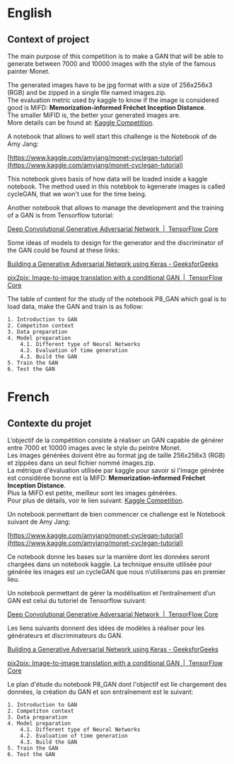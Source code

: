 # English

## Context of project

The main purpose of this competition is to make a GAN that will be able to generate between 7000 and 10000 images with the style of the famous painter Monet.

The generated images have to be jpg format with a size of 256x256x3 (RGB) and be zipped in a single file named images.zip.  
The evaluation metric used by kaggle to know if the image is considered good is MiFD: **Memorization-informed Fréchet Inception Distance**.  
The smaller MiFID is, the better your generated images are.  
More details can be found at: [Kaggle Competition](https://www.kaggle.com/competitions/gan-getting-started/overview/description).  

A notebook that allows to well start this challenge is the Notebook of de Amy Jang:

[https://www.kaggle.com/amyjang/monet-cyclegan-tutorial](https://www.kaggle.com/amyjang/monet-cyclegan-tutorial)

This notebook gives basis of how data will be loaded inside a kaggle notebook. The method used in this notebbok to kgenerate images is called cycleGAN, that we won't use for the time being.

Another notebook that allows to manage the development and the training of a GAN is from Tensorflow tutorial:

[Deep Convolutional Generative Adversarial Network  |  TensorFlow Core](https://www.tensorflow.org/tutorials/generative/dcgan?hl=en)

Some ideas of models to design for the generator and the discriminator of the GAN could be found at these links:

[Building a Generative Adversarial Network using Keras - GeeksforGeeks](https://www.geeksforgeeks.org/building-a-generative-adversarial-network-using-keras/)

[pix2pix: Image-to-image translation with a conditional GAN  |  TensorFlow Core](https://www.tensorflow.org/tutorials/generative/pix2pix?hl=en)

The table of content for the study of the notebook P8_GAN which goal is to load data, make the GAN and train is as follow:

    1. Introduction to GAN
    2. Competiton context
    3. Data preparation
    4. Model preparation
        4.1. Different type of Neural Networks
        4.2. Evaluation of time generation
        4.3. Build the GAN
    5. Train the GAN
    6. Test the GAN
	



# French

## Contexte du projet

L’objectif de la compétition consiste à réaliser un GAN capable de générer entre 7000 et 10000 images avec le style du peintre Monet.  
Les images générées doivent être au format jpg de taille 256x256x3 (RGB) et zippées dans un seul fichier nommé images.zip.  
La métrique d'évaluation utilisée par kaggle pour savoir si l'image générée est considérée bonne est la MiFD: **Memorization-informed Fréchet Inception Distance**.  
Plus la MiFD est petite, meilleur sont les images générées.  
Pour plus de détails, voir le lien suivant: [Kaggle Competition](https://www.kaggle.com/competitions/gan-getting-started/overview/description).

Un notebook permettant de bien commencer ce challenge est le Notebook suivant de Amy Jang:

[https://www.kaggle.com/amyjang/monet-cyclegan-tutorial](https://www.kaggle.com/amyjang/monet-cyclegan-tutorial)

Ce notebook donne les bases sur la manière dont les données seront chargées dans un notebook kaggle. La technique ensuite utilisée pour générée les images est un cycleGAN que nous n’utiliserons pas en premier lieu.

Un notebook permettant de gérer la modélisation et l’entraînement d’un GAN est celui du tutoriel de Tensorflow suivant:

[Deep Convolutional Generative Adversarial Network  |  TensorFlow Core](https://www.tensorflow.org/tutorials/generative/dcgan?hl=en)

Les liens suivants donnent des idées de modèles à réaliser pour les générateurs et discriminateurs du GAN.

[Building a Generative Adversarial Network using Keras - GeeksforGeeks](https://www.geeksforgeeks.org/building-a-generative-adversarial-network-using-keras/)

[pix2pix: Image-to-image translation with a conditional GAN  |  TensorFlow Core](https://www.tensorflow.org/tutorials/generative/pix2pix?hl=en)

Le plan d'étude du notebook P8_GAN dont l'objectif est lle chargement des données, la création du GAN et son entraînement est le suivant:

    1. Introduction to GAN
    2. Competiton context
    3. Data preparation
    4. Model preparation
        4.1. Different type of Neural Networks
        4.2. Evaluation of time generation
        4.3. Build the GAN
    5. Train the GAN
    6. Test the GAN
